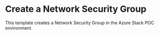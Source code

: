 # Create a Network Security Group

This template creates a Network Security Group in the Azure Stack POC environment.
